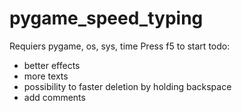 # pygame_speed_typing
Requiers pygame, os, sys, time
Press f5 to start
todo:
- better effects
- more texts
- possibility to faster deletion by holding backspace
- add comments
